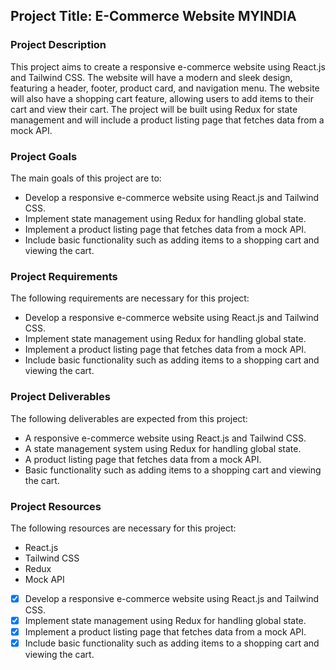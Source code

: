 <!-- Component Creation:
● Develop reusable components such as Header, Footer, Product Card, and Navigation Menu 
using React.js and Tailwind CSS.
● Ensure components follow best practices for performance and maintainability.

2. State Management:
● Implement state management using Redux for handling global state.
● Demonstrate how you manage local component state versus global state.
3. Responsive Design:
● Ensure the interface is fully responsive across different devices and screen sizes.
● Use Tailwind CSS to streamline the styling process.
4. PWA Implementation:
● Implement service workers to enable offline capabilities.
● Ensure the application meets PWA standards for performance and user experience.
5. Additional Features:
● Implement a product listing page that fetches data from a mock API.
● Include basic functionality such as adding items to a shopping cart and viewing the cart. -->


## Project Title: E-Commerce Website MYINDIA

### Project Description

This project aims to create a responsive e-commerce website using React.js and Tailwind CSS. The website will have a modern and sleek design, featuring a header, footer, product card, and navigation menu. The website will also have a shopping cart feature, allowing users to add items to their cart and view their cart. The project will be built using Redux for state management and will include a product listing page that fetches data from a mock API.

### Project Goals

The main goals of this project are to:

- Develop a responsive e-commerce website using React.js and Tailwind CSS.
- Implement state management using Redux for handling global state.
- Implement a product listing page that fetches data from a mock API.
- Include basic functionality such as adding items to a shopping cart and viewing the cart.

### Project Requirements

The following requirements are necessary for this project:

- Develop a responsive e-commerce website using React.js and Tailwind CSS.
- Implement state management using Redux for handling global state.
- Implement a product listing page that fetches data from a mock API.
- Include basic functionality such as adding items to a shopping cart and viewing the cart.

### Project Deliverables

The following deliverables are expected from this project:

- A responsive e-commerce website using React.js and Tailwind CSS.
- A state management system using Redux for handling global state.
- A product listing page that fetches data from a mock API.
- Basic functionality such as adding items to a shopping cart and viewing the cart.

### Project Resources

The following resources are necessary for this project:

- React.js
- Tailwind CSS
- Redux
- Mock API

- [x] Develop a responsive e-commerce website using React.js and Tailwind CSS.
- [x] Implement state management using Redux for handling global state.
- [x] Implement a product listing page that fetches data from a mock API.
- [x] Include basic functionality such as adding items to a shopping cart and viewing the cart.
